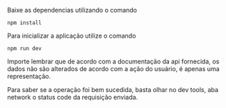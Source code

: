 Baixe as dependencias utilizando o comando

`npm install`
 
 Para inicializar a aplicação utilize o comando 

 `npm run dev`

Importe lembrar que de acordo com a documentação da api fornecida, os dados não são alterados de acordo com a ação do usuário, é apenas uma representação.

Para saber se a operação foi bem sucedida, basta olhar no dev tools, aba network o status code da requisição enviada.